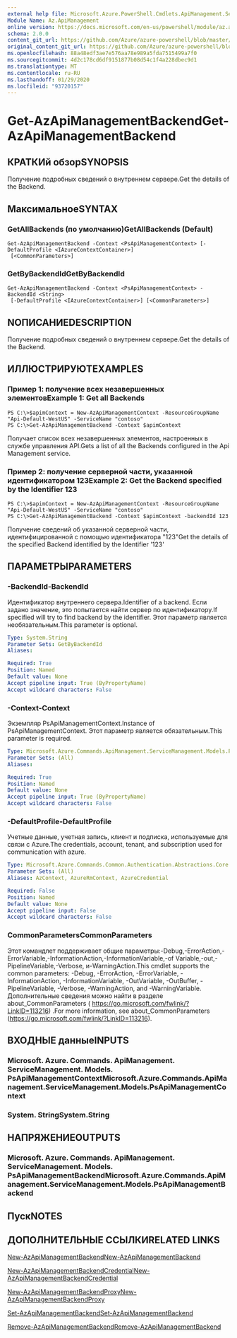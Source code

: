 ```yaml
---
external help file: Microsoft.Azure.PowerShell.Cmdlets.ApiManagement.ServiceManagement.dll-Help.xml
Module Name: Az.ApiManagement
online version: https://docs.microsoft.com/en-us/powershell/module/az.apimanagement/get-azapimanagementbackend
schema: 2.0.0
content_git_url: https://github.com/Azure/azure-powershell/blob/master/src/ApiManagement/ApiManagement/help/Get-AzApiManagementBackend.md
original_content_git_url: https://github.com/Azure/azure-powershell/blob/master/src/ApiManagement/ApiManagement/help/Get-AzApiManagementBackend.md
ms.openlocfilehash: 88a48edf3ae7e576aa78e989a5fda7515499a7f0
ms.sourcegitcommit: 4d2c178cd6df9151877b08d54c1f4a228dbec9d1
ms.translationtype: MT
ms.contentlocale: ru-RU
ms.lasthandoff: 01/29/2020
ms.locfileid: "93720157"
---
```

# <span data-ttu-id="80e0b-101">Get-AzApiManagementBackend</span><span class="sxs-lookup"><span data-stu-id="80e0b-101">Get-AzApiManagementBackend</span></span>

## <span data-ttu-id="80e0b-102">КРАТКИй обзор</span><span class="sxs-lookup"><span data-stu-id="80e0b-102">SYNOPSIS</span></span>
<span data-ttu-id="80e0b-103">Получение подробных сведений о внутреннем сервере.</span><span class="sxs-lookup"><span data-stu-id="80e0b-103">Get the details of the Backend.</span></span>

## <span data-ttu-id="80e0b-104">Максимальное</span><span class="sxs-lookup"><span data-stu-id="80e0b-104">SYNTAX</span></span>

### <span data-ttu-id="80e0b-105">GetAllBackends (по умолчанию)</span><span class="sxs-lookup"><span data-stu-id="80e0b-105">GetAllBackends (Default)</span></span>
```
Get-AzApiManagementBackend -Context <PsApiManagementContext> [-DefaultProfile <IAzureContextContainer>]
 [<CommonParameters>]
```

### <span data-ttu-id="80e0b-106">GetByBackendId</span><span class="sxs-lookup"><span data-stu-id="80e0b-106">GetByBackendId</span></span>
```
Get-AzApiManagementBackend -Context <PsApiManagementContext> -BackendId <String>
 [-DefaultProfile <IAzureContextContainer>] [<CommonParameters>]
```

## <span data-ttu-id="80e0b-107">NОПИСАНИЕ</span><span class="sxs-lookup"><span data-stu-id="80e0b-107">DESCRIPTION</span></span>
<span data-ttu-id="80e0b-108">Получение подробных сведений о внутреннем сервере.</span><span class="sxs-lookup"><span data-stu-id="80e0b-108">Get the details of the Backend.</span></span>

## <span data-ttu-id="80e0b-109">ИЛЛЮСТРИРУЮТ</span><span class="sxs-lookup"><span data-stu-id="80e0b-109">EXAMPLES</span></span>

### <span data-ttu-id="80e0b-110">Пример 1: получение всех незавершенных элементов</span><span class="sxs-lookup"><span data-stu-id="80e0b-110">Example 1: Get all Backends</span></span>
```
PS C:\>$apimContext = New-AzApiManagementContext -ResourceGroupName "Api-Default-WestUS" -ServiceName "contoso"
PS C:\>Get-AzApiManagementBackend -Context $apimContext
```

<span data-ttu-id="80e0b-111">Получает список всех незавершенных элементов, настроенных в службе управления API.</span><span class="sxs-lookup"><span data-stu-id="80e0b-111">Gets a list of all the Backends configured in the Api Management service.</span></span>

### <span data-ttu-id="80e0b-112">Пример 2: получение серверной части, указанной идентификатором 123</span><span class="sxs-lookup"><span data-stu-id="80e0b-112">Example 2: Get the Backend specified by the Identifier 123</span></span>
```
PS C:\>$apimContext = New-AzApiManagementContext -ResourceGroupName "Api-Default-WestUS" -ServiceName "contoso"
PS C:\>Get-AzApiManagementBackend -Context $apimContext -backendId 123
```

<span data-ttu-id="80e0b-113">Получение сведений об указанной серверной части, идентифицированной с помощью идентификатора "123"</span><span class="sxs-lookup"><span data-stu-id="80e0b-113">Get the details of the specified Backend identified by the Identifier '123'</span></span>

## <span data-ttu-id="80e0b-114">ПАРАМЕТРЫ</span><span class="sxs-lookup"><span data-stu-id="80e0b-114">PARAMETERS</span></span>

### <span data-ttu-id="80e0b-115">-BackendId</span><span class="sxs-lookup"><span data-stu-id="80e0b-115">-BackendId</span></span>
<span data-ttu-id="80e0b-116">Идентификатор внутреннего сервера.</span><span class="sxs-lookup"><span data-stu-id="80e0b-116">Identifier of a backend.</span></span>
<span data-ttu-id="80e0b-117">Если задано значение, это попытается найти сервер по идентификатору.</span><span class="sxs-lookup"><span data-stu-id="80e0b-117">If specified will try to find backend by the identifier.</span></span>
<span data-ttu-id="80e0b-118">Этот параметр является необязательным.</span><span class="sxs-lookup"><span data-stu-id="80e0b-118">This parameter is optional.</span></span>

```yaml
Type: System.String
Parameter Sets: GetByBackendId
Aliases:

Required: True
Position: Named
Default value: None
Accept pipeline input: True (ByPropertyName)
Accept wildcard characters: False
```

### <span data-ttu-id="80e0b-119">-Context</span><span class="sxs-lookup"><span data-stu-id="80e0b-119">-Context</span></span>
<span data-ttu-id="80e0b-120">Экземпляр PsApiManagementContext.</span><span class="sxs-lookup"><span data-stu-id="80e0b-120">Instance of PsApiManagementContext.</span></span>
<span data-ttu-id="80e0b-121">Этот параметр является обязательным.</span><span class="sxs-lookup"><span data-stu-id="80e0b-121">This parameter is required.</span></span>

```yaml
Type: Microsoft.Azure.Commands.ApiManagement.ServiceManagement.Models.PsApiManagementContext
Parameter Sets: (All)
Aliases:

Required: True
Position: Named
Default value: None
Accept pipeline input: True (ByPropertyName)
Accept wildcard characters: False
```

### <span data-ttu-id="80e0b-122">-DefaultProfile</span><span class="sxs-lookup"><span data-stu-id="80e0b-122">-DefaultProfile</span></span>
<span data-ttu-id="80e0b-123">Учетные данные, учетная запись, клиент и подписка, используемые для связи с Azure.</span><span class="sxs-lookup"><span data-stu-id="80e0b-123">The credentials, account, tenant, and subscription used for communication with azure.</span></span>

```yaml
Type: Microsoft.Azure.Commands.Common.Authentication.Abstractions.Core.IAzureContextContainer
Parameter Sets: (All)
Aliases: AzContext, AzureRmContext, AzureCredential

Required: False
Position: Named
Default value: None
Accept pipeline input: False
Accept wildcard characters: False
```

### <span data-ttu-id="80e0b-124">CommonParameters</span><span class="sxs-lookup"><span data-stu-id="80e0b-124">CommonParameters</span></span>
<span data-ttu-id="80e0b-125">Этот командлет поддерживает общие параметры:-Debug,-ErrorAction,-ErrorVariable,-InformationAction,-InformationVariable,-of Variable,-out,-PipelineVariable,-Verbose, и-WarningAction.</span><span class="sxs-lookup"><span data-stu-id="80e0b-125">This cmdlet supports the common parameters: -Debug, -ErrorAction, -ErrorVariable, -InformationAction, -InformationVariable, -OutVariable, -OutBuffer, -PipelineVariable, -Verbose, -WarningAction, and -WarningVariable.</span></span> <span data-ttu-id="80e0b-126">Дополнительные сведения можно найти в разделе about_CommonParameters ( https://go.microsoft.com/fwlink/?LinkID=113216) .</span><span class="sxs-lookup"><span data-stu-id="80e0b-126">For more information, see about_CommonParameters (https://go.microsoft.com/fwlink/?LinkID=113216).</span></span>

## <span data-ttu-id="80e0b-127">ВХОДНЫЕ данные</span><span class="sxs-lookup"><span data-stu-id="80e0b-127">INPUTS</span></span>

### <span data-ttu-id="80e0b-128">Microsoft. Azure. Commands. ApiManagement. ServiceManagement. Models. PsApiManagementContext</span><span class="sxs-lookup"><span data-stu-id="80e0b-128">Microsoft.Azure.Commands.ApiManagement.ServiceManagement.Models.PsApiManagementContext</span></span>

### <span data-ttu-id="80e0b-129">System. String</span><span class="sxs-lookup"><span data-stu-id="80e0b-129">System.String</span></span>

## <span data-ttu-id="80e0b-130">НАПРЯЖЕНИЕ</span><span class="sxs-lookup"><span data-stu-id="80e0b-130">OUTPUTS</span></span>

### <span data-ttu-id="80e0b-131">Microsoft. Azure. Commands. ApiManagement. ServiceManagement. Models. PsApiManagementBackend</span><span class="sxs-lookup"><span data-stu-id="80e0b-131">Microsoft.Azure.Commands.ApiManagement.ServiceManagement.Models.PsApiManagementBackend</span></span>

## <span data-ttu-id="80e0b-132">Пуск</span><span class="sxs-lookup"><span data-stu-id="80e0b-132">NOTES</span></span>

## <span data-ttu-id="80e0b-133">ДОПОЛНИТЕЛЬНЫЕ ССЫЛКИ</span><span class="sxs-lookup"><span data-stu-id="80e0b-133">RELATED LINKS</span></span>

[<span data-ttu-id="80e0b-134">New-AzApiManagementBackend</span><span class="sxs-lookup"><span data-stu-id="80e0b-134">New-AzApiManagementBackend</span></span>](./New-AzApiManagementBackend.md)

[<span data-ttu-id="80e0b-135">New-AzApiManagementBackendCredential</span><span class="sxs-lookup"><span data-stu-id="80e0b-135">New-AzApiManagementBackendCredential</span></span>](./New-AzApiManagementBackendCredential.md)

[<span data-ttu-id="80e0b-136">New-AzApiManagementBackendProxy</span><span class="sxs-lookup"><span data-stu-id="80e0b-136">New-AzApiManagementBackendProxy</span></span>](./New-AzApiManagementBackendProxy.md)

[<span data-ttu-id="80e0b-137">Set-AzApiManagementBackend</span><span class="sxs-lookup"><span data-stu-id="80e0b-137">Set-AzApiManagementBackend</span></span>](./Set-AzApiManagementBackend.md)

[<span data-ttu-id="80e0b-138">Remove-AzApiManagementBackend</span><span class="sxs-lookup"><span data-stu-id="80e0b-138">Remove-AzApiManagementBackend</span></span>](./Remove-AzApiManagementBackend.md)
